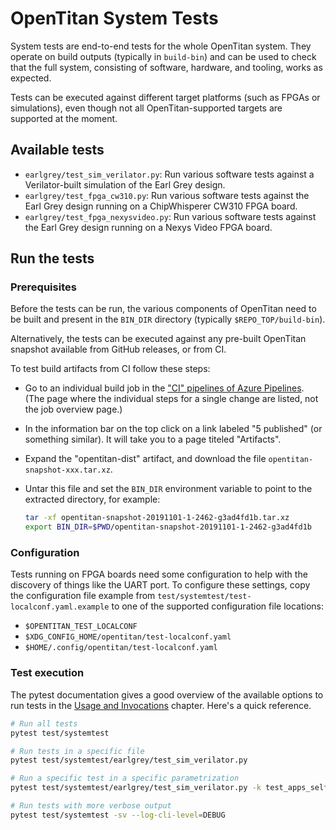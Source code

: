 # OpenTitan System Tests

System tests are end-to-end tests for the whole OpenTitan system. They operate
on build outputs (typically in `build-bin`) and can be used to check that the
full system, consisting of software, hardware, and tooling, works as expected.

Tests can be executed against different target platforms (such as FPGAs or
simulations), even though not all OpenTitan-supported targets are supported at
the moment.

## Available tests

* `earlgrey/test_sim_verilator.py`: Run various software tests against a
  Verilator-built simulation of the Earl Grey design.
* `earlgrey/test_fpga_cw310.py`: Run various software tests against the
  Earl Grey design running on a ChipWhisperer CW310 FPGA board.
* `earlgrey/test_fpga_nexysvideo.py`: Run various software tests against the
  Earl Grey design running on a Nexys Video FPGA board.

## Run the tests

### Prerequisites

Before the tests can be run, the various components of OpenTitan need to be
built and present in the `BIN_DIR` directory (typically `$REPO_TOP/build-bin`).

Alternatively, the tests can be executed against any pre-built OpenTitan
snapshot available from GitHub releases, or from CI.

To test build artifacts from CI follow these steps:

* Go to an individual build job in the
  ["CI" pipelines of Azure Pipelines](https://dev.azure.com/lowrisc/opentitan/_build?definitionId=9&_a=summary).
  (The page where the individual steps for a single change are listed, not the
  job overview page.)
* In the information bar on the top click on a link labeled "5 published"
  (or something similar). It will take you to a page titeled "Artifacts".
* Expand the "opentitan-dist" artifact, and download the file
  `opentitan-snapshot-xxx.tar.xz`.
* Untar this file and set the `BIN_DIR` environment variable to point to the
  extracted directory, for example:

  ```sh
  tar -xf opentitan-snapshot-20191101-1-2462-g3ad4fd1b.tar.xz
  export BIN_DIR=$PWD/opentitan-snapshot-20191101-1-2462-g3ad4fd1b
  ```

### Configuration

Tests running on FPGA boards need some configuration to help with the discovery
of things like the UART port. To configure these settings, copy the
configuration file example from `test/systemtest/test-localconf.yaml.example`
to one of the supported configuration file locations:

* `$OPENTITAN_TEST_LOCALCONF`
* `$XDG_CONFIG_HOME/opentitan/test-localconf.yaml`
* `$HOME/.config/opentitan/test-localconf.yaml`

### Test execution

The pytest documentation gives a good overview of the available options to run
tests in the [Usage and Invocations](https://docs.pytest.org/en/stable/usage.html)
chapter. Here's a quick reference.

```sh
# Run all tests
pytest test/systemtest

# Run tests in a specific file
pytest test/systemtest/earlgrey/test_sim_verilator.py

# Run a specific test in a specific parametrization
pytest test/systemtest/earlgrey/test_sim_verilator.py -k test_apps_selfchecking[usbdev_test]

# Run tests with more verbose output
pytest test/systemtest -sv --log-cli-level=DEBUG
```

